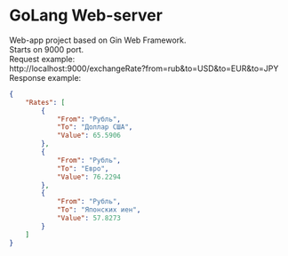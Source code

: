 # GoLang Web-server
Web-app project based on Gin Web Framework.<br/>
Starts on 9000 port.<br/>
Request example:<br/>
http://localhost:9000/exchangeRate?from=rub&to=USD&to=EUR&to=JPY
Response example: 
```json
{
    "Rates": [
        {
            "From": "Рубль",
            "To": "Доллар США",
            "Value": 65.5906
        },
        {
            "From": "Рубль",
            "To": "Евро",
            "Value": 76.2294
        },
        {
            "From": "Рубль",
            "To": "Японских иен",
            "Value": 57.8273
        }
    ]
}
```

